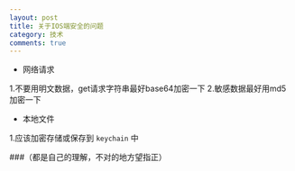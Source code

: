 ```yaml
---
layout: post
title: 关于IOS端安全的问题
category: 技术
comments: true
---
```


* 网络请求

1.不要用明文数据，get请求字符串最好base64加密一下
2.敏感数据最好用md5加密一下

* 本地文件

1.应该加密存储或保存到 `keychain` 中

###（都是自己的理解，不对的地方望指正）